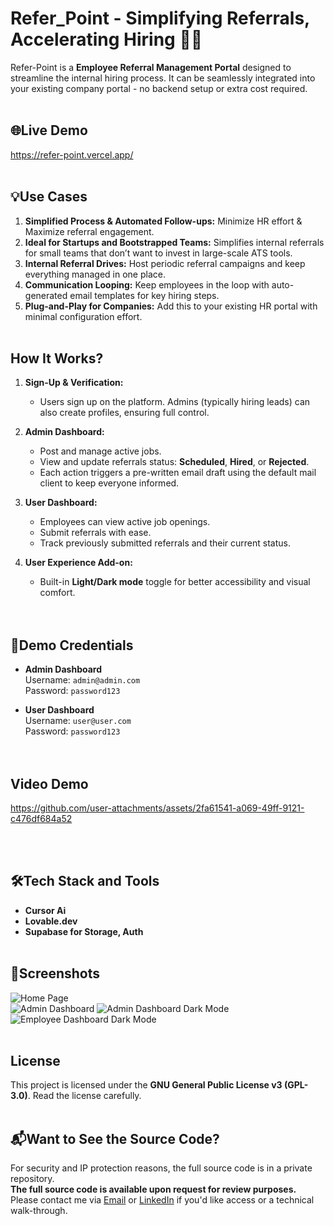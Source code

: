 # Refer_Point - Simplifying Referrals, Accelerating Hiring 💼✨

Refer-Point is a **Employee Referral Management Portal** designed to streamline the internal hiring process. It can be seamlessly integrated into your existing company portal - no backend setup or extra cost required.
<br><br>

## 🌐Live Demo

https://refer-point.vercel.app/
<br><br>

## 💡Use Cases

1. **Simplified Process & Automated Follow-ups:** Minimize HR effort & Maximize referral engagement.
2. **Ideal for Startups and Bootstrapped Teams:** Simplifies internal referrals for small teams that don’t want to invest in large-scale ATS tools.
3. **Internal Referral Drives:** Host periodic referral campaigns and keep everything managed in one place.
4. **Communication Looping:** Keep employees in the loop with auto-generated email templates for key hiring steps.
5. **Plug-and-Play for Companies:** Add this to your existing HR portal with minimal configuration effort.
<br><br>

## How It Works?

1. **Sign-Up & Verification:**
   - Users sign up on the platform. Admins (typically hiring leads) can also create profiles, ensuring full control.

3. **Admin Dashboard:**  
   - Post and manage active jobs.
   - View and update referrals status: **Scheduled**, **Hired**, or **Rejected**.
   - Each action triggers a pre-written email draft using the default mail client to keep everyone informed.

4. **User Dashboard:**  
   - Employees can view active job openings.
   - Submit referrals with ease.
   - Track previously submitted referrals and their current status.

5. **User Experience Add-on:**  
   - Built-in **Light/Dark mode** toggle for better accessibility and visual comfort.  
<br><br>

## 🔐Demo Credentials

- **Admin Dashboard**  
  Username: `admin@admin.com`  
  Password: `password123`  

- **User Dashboard**  
  Username: `user@user.com`  
  Password: `password123`  
<br><br>

## Video Demo
https://github.com/user-attachments/assets/2fa61541-a069-49ff-9121-c476df684a52

<br><br>

## 🛠️Tech Stack and Tools
- **Cursor Ai**
- **Lovable.dev**
- **Supabase for Storage, Auth**
<br><br>

## 📸Screenshots

![Home Page](https://github.com/stoic-harsh/ReferPoint/blob/main/screenshots/landing-page.png)  
![Admin Dashboard](https://github.com/stoic-harsh/ReferPoint/blob/main/screenshots/admin-dashboard.png)
![Admin Dashboard Dark Mode](https://github.com/stoic-harsh/ReferPoint/blob/main/screenshots/admin-dashboard-dark.png)
![Employee Dashboard Dark Mode](https://github.com/stoic-harsh/ReferPoint/blob/main/screenshots/employee-dashboard-dark.png)
<br><br>

## License
This project is licensed under the **GNU General Public License v3 (GPL-3.0)**.
Read the license carefully.
<br><br>

## 📬Want to See the Source Code?

For security and IP protection reasons, the full source code is in a private repository.  
**The full source code is available upon request for review purposes.**  
Please contact me via [Email](mailto:stoicharsh25@gmail.com) or [LinkedIn](https://www.linkedin.com/in/stoic-harsh) if you'd like access or a technical walk-through.
